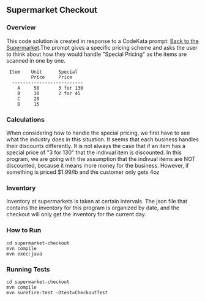 ## Supermarket Checkout
### Overview
This code solution is created in response to a CodeKata prompt: [Back to the Supermarket](http://codekata.com/kata/kata09-back-to-the-checkout/).The prompt gives a specific pricing scheme and asks the user to think about how they would handle "Special Pricing" as the items are scanned in one by one. 
```
 Item    Unit      Special
         Price     Price
  --------------------------
    A     50       3 for 130
    B     30       2 for 45
    C     20
    D     15
```

### Calculations
When considering how to handle the special pricing, we first have to see what the industry does in this situation. It seems that each business handles their discounts differently. It is not always the case that if an item has a special price of "3 for 130" that the indivual item is discounted. In this program, we are going with the assumption that the indivual items are NOT discounted, because it means more money for the business. However, if something is priced $1.99/lb and the customer only gets 4oz

### Inventory
Inventory at supermarkets is taken at certain intervals. The json file that contains the inventory for this program is organized by date, and the checkout will only get the inventory for the current day. 

### How to Run
```
cd supermarket-checkout
mvn compile
mvn exec:java
```

### Running Tests
```
cd supermarket-checkout
mvn compile
mvn surefire:test -Dtest=CheckoutTest
```
